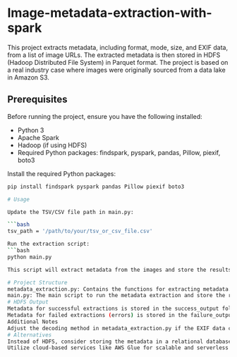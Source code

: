 # Image-metadata-extraction-with-spark

This project extracts metadata, including format, mode, size, and EXIF data, from a list of image URLs. The extracted metadata is then stored in HDFS (Hadoop Distributed File System) in Parquet format. The project is based on a real industry case where images were originally sourced from a data lake in Amazon S3.

## Prerequisites

Before running the project, ensure you have the following installed:

- Python 3
- Apache Spark
- Hadoop (if using HDFS)
- Required Python packages: findspark, pyspark, pandas, Pillow, piexif, boto3

Install the required Python packages:

```bash
pip install findspark pyspark pandas Pillow piexif boto3

# Usage

Update the TSV/CSV file path in main.py:

```bash
tsv_path = '/path/to/your/tsv_or_csv_file.csv'

Run the extraction script:
```bash
python main.py

This script will extract metadata from the images and store the results in HDFS.

# Project Structure
metadata_extraction.py: Contains the functions for extracting metadata.
main.py: The main script to run the metadata extraction and store the results in HDFS.
# HDFS Output
Metadata for successful extractions is stored in the success_output folder in HDFS.
Metadata for failed extractions (errors) is stored in the failure_output folder in HDFS.
Additional Notes
Adjust the decoding method in metadata_extraction.py if the EXIF data contains other encodings.
# Alternatives
Instead of HDFS, consider storing the metadata in a relational database for easy querying.
Utilize cloud-based services like AWS Glue for scalable and serverless ETL jobs.

